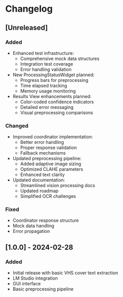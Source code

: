 # Changelog

## [Unreleased]

### Added
- Enhanced test infrastructure:
  - Comprehensive mock data structures
  - Integration test coverage
  - Error handling validation
- New ProcessingStatusWidget planned:
  - Progress bars for preprocessing
  - Time elapsed tracking
  - Memory usage monitoring
- Results View enhancements planned:
  - Color-coded confidence indicators
  - Detailed error messaging
  - Visual preprocessing comparisons

### Changed
- Improved coordinator implementation:
  - Better error handling
  - Proper response validation
  - Fallback mechanisms
- Updated preprocessing pipeline:
  - Added adaptive image sizing
  - Optimized CLAHE parameters
  - Enhanced text clarity
- Updated documentation:
  - Streamlined vision processing docs
  - Updated roadmap
  - Simplified OCR challenges

### Fixed
- Coordinator response structure
- Mock data handling
- Error propagation

## [1.0.0] - 2024-02-28
### Added
- Initial release with basic VHS cover text extraction
- LM Studio integration
- GUI interface
- Basic preprocessing pipeline
